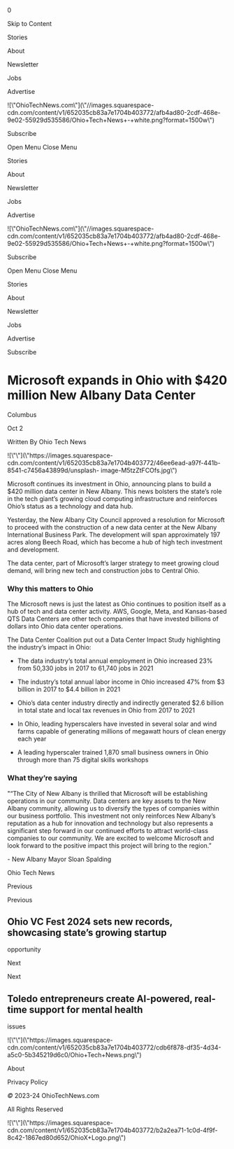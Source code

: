 0

Skip to Content

Stories

About

Newsletter

Jobs

Advertise

![\\"OhioTechNews.com\\"](\\"//images.squarespace-
cdn.com/content/v1/652035cb83a7e1704b403772/afb4ad80-2cdf-468e-9e02-55929d535586/Ohio+Tech+News+-+white.png?format=1500w\\")

Subscribe

Open Menu Close Menu

Stories

About

Newsletter

Jobs

Advertise

![\\"OhioTechNews.com\\"](\\"//images.squarespace-
cdn.com/content/v1/652035cb83a7e1704b403772/afb4ad80-2cdf-468e-9e02-55929d535586/Ohio+Tech+News+-+white.png?format=1500w\\")

Subscribe

Open Menu Close Menu

Stories

About

Newsletter

Jobs

Advertise

Subscribe

# Microsoft expands in Ohio with $420 million New Albany Data Center

Columbus

Oct 2

Written By Ohio Tech News

![\\"\\"](\\"https://images.squarespace-
cdn.com/content/v1/652035cb83a7e1704b403772/46ee6ead-a97f-441b-8541-c7456a43899d/unsplash-
image-M5tzZtFCOfs.jpg\\")

Microsoft continues its investment in Ohio, announcing plans to build a $420
million data center in New Albany. This news bolsters the state’s role in the
tech giant’s growing cloud computing infrastructure and reinforces Ohio’s
status as a technology and data hub.

Yesterday, the New Albany City Council approved a resolution for Microsoft to
proceed with the construction of a new data center at the New Albany
International Business Park. The development will span approximately 197 acres
along Beech Road, which has become a hub of high tech investment and
development.

The data center, part of Microsoft’s larger strategy to meet growing cloud
demand, will bring new tech and construction jobs to Central Ohio.

### Why this matters to Ohio

The Microsoft news is just the latest as Ohio continues to position itself as
a hub of tech and data center activity. AWS, Google, Meta, and Kansas-based
QTS Data Centers are other tech companies that have invested billions of
dollars into Ohio data center operations.

The Data Center Coalition put out a Data Center Impact Study highlighting the
industry’s impact in Ohio:

  * The data industry’s total annual employment in Ohio increased 23% from 50,330 jobs in 2017 to 61,740 jobs in 2021

  * The industry’s total annual labor income in Ohio increased 47% from $3 billion in 2017 to $4.4 billion in 2021

  * Ohio’s data center industry directly and indirectly generated $2.6 billion in total state and local tax revenues in Ohio from 2017 to 2021

  * In Ohio, leading hyperscalers have invested in several solar and wind farms capable of generating millions of megawatt hours of clean energy each year

  * A leading hyperscaler trained 1,870 small business owners in Ohio through more than 75 digital skills workshops

### What they’re saying

\"“The City of New Albany is thrilled that Microsoft will be establishing
operations in our community. Data centers are key assets to the New Albany
community, allowing us to diversify the types of companies within our business
portfolio. This investment not only reinforces New Albany’s reputation as a
hub for innovation and technology but also represents a significant step
forward in our continued efforts to attract world-class companies to our
community. We are excited to welcome Microsoft and look forward to the
positive impact this project will bring to the region.”

\- New Albany Mayor Sloan Spalding

Ohio Tech News

Previous

Previous

## Ohio VC Fest 2024 sets new records, showcasing state’s growing startup
opportunity

Next

Next

## Toledo entrepreneurs create AI-powered, real-time support for mental health
issues

![\\"\\"](\\"https://images.squarespace-
cdn.com/content/v1/652035cb83a7e1704b403772/cdb6f878-df35-4d34-a5c0-5b345219d6c0/Ohio+Tech+News.png\\")

About

Privacy Policy

 _©_ 2023-24 OhioTechNews.com

All Rights Reserved

![\\"\\"](\\"https://images.squarespace-
cdn.com/content/v1/652035cb83a7e1704b403772/b2a2ea71-1c0d-4f9f-8c42-1867ed80d652/OhioX+Logo.png\\")

­

­

